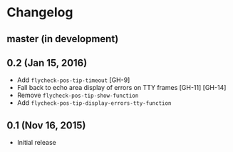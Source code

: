 # Changelog #

## master (in development) ##

## 0.2 (Jan 15, 2016) ##

- Add `flycheck-pos-tip-timeout` [GH-9]
- Fall back to echo area display of errors on TTY frames [GH-11] [GH-14]
- Remove `flycheck-pos-tip-show-function`
- Add `flycheck-pos-tip-display-errors-tty-function`

## 0.1 (Nov 16, 2015) ##

- Initial release
